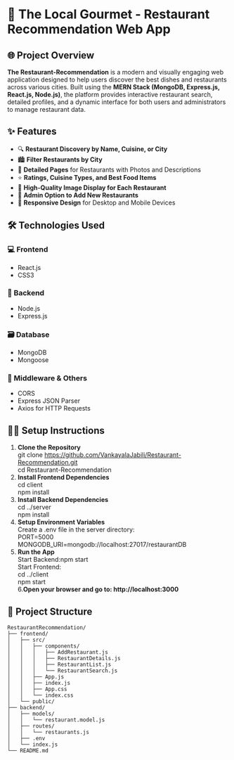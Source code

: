 # 🍴 The Local Gourmet - Restaurant Recommendation Web App

## 🌐 Project Overview

**The Restaurant-Recommendation** is a modern and visually engaging web application designed to help users discover the best dishes and restaurants across various cities. Built using the **MERN Stack (MongoDB, Express.js, React.js, Node.js)**, the platform provides interactive restaurant search, detailed profiles, and a dynamic interface for both users and administrators to manage restaurant data.

## ✨ Features

- 🔍 **Restaurant Discovery by Name, Cuisine, or City**
- 🏙️ **Filter Restaurants by City**
- 🍱 **Detailed Pages** for Restaurants with Photos and Descriptions
- ⭐ **Ratings, Cuisine Types, and Best Food Items**
- 📸 **High-Quality Image Display for Each Restaurant**
- 🧾 **Admin Option to Add New Restaurants**
- 📱 **Responsive Design** for Desktop and Mobile Devices

## 🛠️ Technologies Used

### 💻 Frontend
- React.js
- CSS3

### 🔧 Backend
- Node.js
- Express.js

### 🗃️ Database
- MongoDB
- Mongoose

### 🔄 Middleware & Others
- CORS
- Express JSON Parser
- Axios for HTTP Requests

## 🧑‍💻 Setup Instructions

1. **Clone the Repository**<br>
  git clone https://github.com/VankayalaJabili/Restaurant-Recommendation.git<br>
  cd Restaurant-Recommendation<br>
2. **Install Frontend Dependencies**<br>
  cd client<br>
  npm install<br>
3. **Install Backend Dependencies**<br>
  cd ../server<br>
  npm install<br>
4. **Setup Environment Variables**<br>
  Create a .env file in the server directory:<br>
  PORT=5000<br>
  MONGODB_URI=mongodb://localhost:27017/restaurantDB<br>
5. **Run the App**<br>
  Start Backend:npm start<br>
  Start Frontend:<br>
  cd ../client<br>
  npm start<br>
6.**Open your browser and go to: http://localhost:3000**<br>

## 📁 Project Structure
```
RestaurantRecommendation/
├── frontend/
│   ├── src/
│   │   ├── components/
│   │   │   ├── AddRestaurant.js
│   │   │   ├── RestaurantDetails.js
│   │   │   ├── RestaurantList.js
│   │   │   └── RestaurantSearch.js
│   │   ├── App.js
│   │   ├── index.js
│   │   ├── App.css
│   │   └── index.css
│   └── public/
├── backend/
│   ├── models/
│   │   └── restaurant.model.js
│   ├── routes/
│   │   └── restaurants.js
│   ├── .env
│   └── index.js
└── README.md
```
